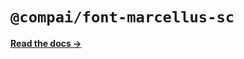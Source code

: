 # `@compai/font-marcellus-sc`

[**Read the docs &rarr;**](https://components.ai/docs/typefaces/marcellus-sc)
